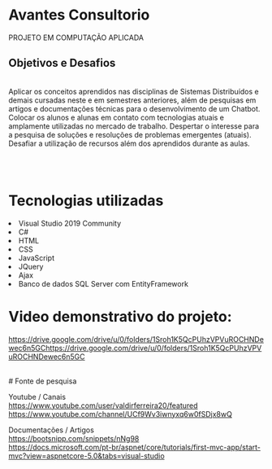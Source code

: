 # Avantes Consultorio
PROJETO EM COMPUTAÇÃO APLICADA


<h2>Objetivos e Desafios</h2> <br>
Aplicar os conceitos aprendidos nas disciplinas de Sistemas Distribuídos e demais cursadas neste e em semestres anteriores, além de pesquisas em artigos e documentações técnicas para o desenvolvimento de um Chatbot.
Colocar os alunos e alunas em contato com tecnologias atuais e amplamente utilizadas no mercado de trabalho.
Despertar o interesse para a pesquisa de soluções e resoluções de problemas emergentes (atuais).
Desafiar a utilização de recursos além dos aprendidos durante as aulas.


<br><br>

# Tecnologias utilizadas

<li>Visual Studio 2019 Community</li>
<li>C#</li>
<li>HTML</li>
<li>CSS</li>
<li>JavaScript</li>
<li>JQuery</li>
<li>Ajax</li>
<li>Banco de dados SQL Server com EntityFramework</li>

# Video demonstrativo do projeto:
https://drive.google.com/drive/u/0/folders/1Sroh1K5QcPUhzVPVuROCHNDewec6n5GChttps://drive.google.com/drive/u/0/folders/1Sroh1K5QcPUhzVPVuROCHNDewec6n5GC


<br>
# Fonte de pesquisa


<br>

Youtube / Canais <br>
https://www.youtube.com/user/valdirferreira20/featured <br>
https://www.youtube.com/channel/UCf9Wv3iwnyxq6w0fSDjx8wQ

Documentações / Artigos <br>
https://bootsnipp.com/snippets/nNg98 <br>
https://docs.microsoft.com/pt-br/aspnet/core/tutorials/first-mvc-app/start-mvc?view=aspnetcore-5.0&tabs=visual-studio
